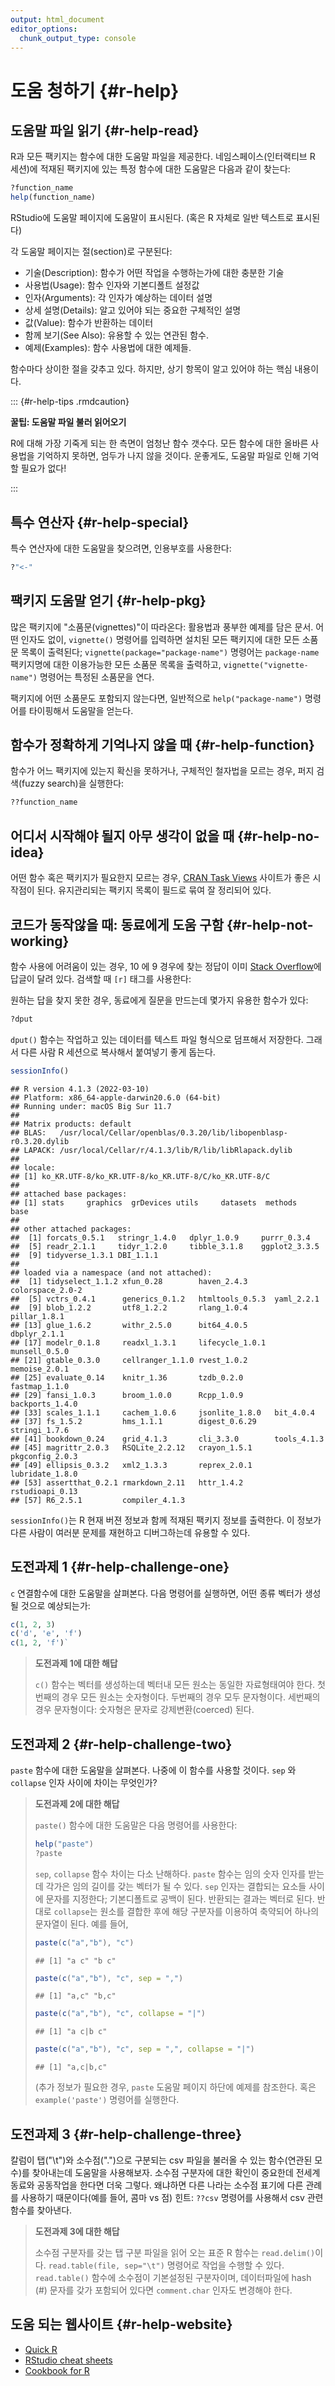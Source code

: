 ```yaml
---
output: html_document
editor_options: 
  chunk_output_type: console
---
```




# 도움 청하기 {#r-help}

## 도움말 파일 읽기 {#r-help-read}

R과 모든 팩키지는 함수에 대한 도움말 파일을 제공한다.
네임스페이스(인터랙티브 R 세션)에 적재된 팩키지에 있는 특정 함수에 대한 도움말은 다음과 같이 찾는다:


```r
?function_name
help(function_name)
```

RStudio에 도움말 페이지에 도움말이 표시된다. (혹은 R 자체로 일반 텍스트로 표시된다)

각 도움말 페이지는 절(section)로 구분된다:

 - 기술(Description): 함수가 어떤 작업을 수행하는가에 대한 충분한 기술
 - 사용법(Usage): 함수 인자와 기본디폴트 설정값
 - 인자(Arguments): 각 인자가 예상하는 데이터 설명 
 - 상세 설명(Details): 알고 있어야 되는 중요한 구체적인 설명
 - 값(Value): 함수가 반환하는 데이터
 - 함께 보기(See Also): 유용할 수 있는 연관된 함수.
 - 예제(Examples): 함수 사용법에 대한 예제들.

함수마다 상이한 절을 갖추고 있다.
하지만, 상기 항목이 알고 있어야 하는 핵심 내용이다.

::: {#r-help-tips .rmdcaution}

**꿀팁: 도움말 파일 불러 읽어오기**

R에 대해 가장 기죽게 되는 한 측면이 엄청난 함수 갯수다.
모든 함수에 대한 올바른 사용법을 기억하지 못하면,
엄두가 나지 않을 것이다.
운좋게도, 도움말 파일로 인해 기억할 필요가 없다!

:::


## 특수 연산자 {#r-help-special}

특수 연산자에 대한 도움말을 찾으려면, 인용부호를 사용한다:


```r
?"<-"
```

## 팩키지 도움말 얻기 {#r-help-pkg}

많은 팩키지에 "소품문(vignettes)"이 따라온다: 활용법과 풍부한 예제를 담은 문서.
어떤 인자도 없이, `vignette()` 명령어를 입력하면 설치된 모든 팩키지에 대한 
모든 소품문 목록이 출력된다;
`vignette(package="package-name")` 명령어는 `package-name` 팩키지명에 대한
이용가능한 모든 소품문 목록을 출력하고, `vignette("vignette-name")` 
명령어는 특정된 소품문을 연다.

팩키지에 어떤 소품문도 포함되지 않는다면, 일반적으로 
`help("package-name")` 명령어를 타이핑해서 도움말을 얻는다.

## 함수가 정확하게 기억나지 않을 때 {#r-help-function}

함수가 어느 팩키지에 있는지 확신을 못하거나, 구체적인 철자법을 모르는 경우,
퍼지 검색(fuzzy search)을 실행한다:


```r
??function_name
```

## 어디서 시작해야 될지 아무 생각이 없을 때 {#r-help-no-idea}

어떤 함수 혹은 팩키지가 필요한지 모르는 경우,
[CRAN Task Views](http://cran.at.r-project.org/web/views) 사이트가 
좋은 시작점이 된다. 유지관리되는 팩키지 목록이 필드로 묶여 잘 정리되어 있다.

## 코드가 동작않을 때: 동료에게 도움 구함 {#r-help-not-working}

함수 사용에 어려움이 있는 경우, 10 에 9 경우에 찾는 정답이
이미 [Stack Overflow](http://stackoverflow.com/)에 답글이 달려 있다.
검색할 때 `[r]` 태그를 사용한다:

원하는 답을 찾지 못한 경우, 동료에게 질문을 만드는데 몇가지 유용한 함수가 있다:



```r
?dput
```

`dput()` 함수는 작업하고 있는 데이터를 텍스트 파일 형식으로 덤프해서 저장한다.
그래서 다른 사람 R 세션으로 복사해서 붙여넣기 좋게 돕는다.



```r
sessionInfo()
```

```
## R version 4.1.3 (2022-03-10)
## Platform: x86_64-apple-darwin20.6.0 (64-bit)
## Running under: macOS Big Sur 11.7
## 
## Matrix products: default
## BLAS:   /usr/local/Cellar/openblas/0.3.20/lib/libopenblasp-r0.3.20.dylib
## LAPACK: /usr/local/Cellar/r/4.1.3/lib/R/lib/libRlapack.dylib
## 
## locale:
## [1] ko_KR.UTF-8/ko_KR.UTF-8/ko_KR.UTF-8/C/ko_KR.UTF-8/C
## 
## attached base packages:
## [1] stats     graphics  grDevices utils     datasets  methods   base     
## 
## other attached packages:
##  [1] forcats_0.5.1   stringr_1.4.0   dplyr_1.0.9     purrr_0.3.4    
##  [5] readr_2.1.1     tidyr_1.2.0     tibble_3.1.8    ggplot2_3.3.5  
##  [9] tidyverse_1.3.1 DBI_1.1.1      
## 
## loaded via a namespace (and not attached):
##  [1] tidyselect_1.1.2 xfun_0.28        haven_2.4.3      colorspace_2.0-2
##  [5] vctrs_0.4.1      generics_0.1.2   htmltools_0.5.3  yaml_2.2.1      
##  [9] blob_1.2.2       utf8_1.2.2       rlang_1.0.4      pillar_1.8.1    
## [13] glue_1.6.2       withr_2.5.0      bit64_4.0.5      dbplyr_2.1.1    
## [17] modelr_0.1.8     readxl_1.3.1     lifecycle_1.0.1  munsell_0.5.0   
## [21] gtable_0.3.0     cellranger_1.1.0 rvest_1.0.2      memoise_2.0.1   
## [25] evaluate_0.14    knitr_1.36       tzdb_0.2.0       fastmap_1.1.0   
## [29] fansi_1.0.3      broom_1.0.0      Rcpp_1.0.9       backports_1.4.0 
## [33] scales_1.1.1     cachem_1.0.6     jsonlite_1.8.0   bit_4.0.4       
## [37] fs_1.5.2         hms_1.1.1        digest_0.6.29    stringi_1.7.6   
## [41] bookdown_0.24    grid_4.1.3       cli_3.3.0        tools_4.1.3     
## [45] magrittr_2.0.3   RSQLite_2.2.12   crayon_1.5.1     pkgconfig_2.0.3 
## [49] ellipsis_0.3.2   xml2_1.3.3       reprex_2.0.1     lubridate_1.8.0 
## [53] assertthat_0.2.1 rmarkdown_2.11   httr_1.4.2       rstudioapi_0.13 
## [57] R6_2.5.1         compiler_4.1.3
```

`sessionInfo()`는 R 현재 버젼 정보과 함께 적재된 팩키지 정보를 출력한다.
이 정보가 다른 사람이 여러분 문제를 재현하고 디버그하는데 유용할 수 있다.

## 도전과제 1  {#r-help-challenge-one}

`c` 연결함수에 대한 도움말을 살펴본다.
다음 명령어를 실행하면, 어떤 종류 벡터가 생성될 것으로 예상되는가:


```r
c(1, 2, 3)
c('d', 'e', 'f')
c(1, 2, 'f')`
```

> **도전과제 1에 대한 해답**
>
> `c()` 함수는 벡터를 생성하는데 벡터내 모든 원소는 동일한 자료형태여야 한다.
> 첫번째의 경우 모든 원소는 숫자형이다. 두번째의 경우 모두 문자형이다.
> 세번째의 경우 문자형이다: 숫자형은 문자로 강제변환(coerced) 된다.

## 도전과제 2  {#r-help-challenge-two}

`paste` 함수에 대한 도움말을 살펴본다.
나중에 이 함수를 사용할 것이다.
`sep` 와 `collapse` 인자 사이에 차이는 무엇인가?

> **도전과제 2에 대한 해답**
>
> `paste()` 함수에 대한 도움말은 다음 명령어를 사용한다:
>
> 
> ```r
> help("paste")
> ?paste
> ```
>
> `sep`, `collapse` 함수 차이는 다소 난해하다.
> `paste` 함수는 임의 숫자 인자를 받는데 각가은 임의 길이를 갖는 벡터가 될 수 있다.
> `sep` 인자는 결합되는 요소들 사이에 문자를 지정한다; 기본디폴트로 공백이 된다.
> 반환되는 결과는 벡터로 된다. 반대로 `collapse`는 원소를 결합한 후에 해당 구분자를 
> 이용하여 축약되어 하나의 문자열이 된다. 예를 들어,
> 
> 
> ```r
> paste(c("a","b"), "c")
> ```
> 
> ```
> ## [1] "a c" "b c"
> ```
> 
> ```r
> paste(c("a","b"), "c", sep = ",")
> ```
> 
> ```
> ## [1] "a,c" "b,c"
> ```
> 
> ```r
> paste(c("a","b"), "c", collapse = "|")
> ```
> 
> ```
> ## [1] "a c|b c"
> ```
> 
> ```r
> paste(c("a","b"), "c", sep = ",", collapse = "|")
> ```
> 
> ```
> ## [1] "a,c|b,c"
> ```
>
> (추가 정보가 필요한 경우,
> `paste` 도움말 페이지 하단에 예제를 참조한다.
> 혹은 `example('paste')` 명령어를 실행한다.

## 도전과제 3 {#r-help-challenge-three}

칼럼이 탭("\t")와 소수점(".")으로 구분되는 csv 파일을 불러올 수 있는 함수(연관된 모수)를 찾아내는데 
도움말을 사용해보자.
소수점 구분자에 대한 확인이 중요한데 전세계 동료와 공동작업을 한다면 더욱 그렇다.
왜냐하면 다른 나라는 소수점 표기에 다른 관례를 사용하기 때문이다(예를 들어, 콤마 vs 점)
힌트: `??csv` 명령어를 사용해서 csv 관련 함수를 찾아낸다.

> **도전과제 3에 대한 해답**
>
> 소수점 구분자를 갖는 탭 구분 파일을 읽어 오는 표준 R 함수는 `read.delim()`이다.
> `read.table(file, sep="\t")` 명령어로 작업을 수행할 수 있다. 
> `read.table()` 함수에 소수점이 기본설정된 구분자이며, 
> 데이터파일에 hash (#) 문자를 갖가 포함되어 있다면 `comment.char` 인자도 변경해야 한다.

## 도움 되는 웹사이트 {#r-help-website}

* [Quick R](http://www.statmethods.net/)
* [RStudio cheat sheets](http://www.rstudio.com/resources/cheatsheets/)
* [Cookbook for R](http://www.cookbook-r.com/)
